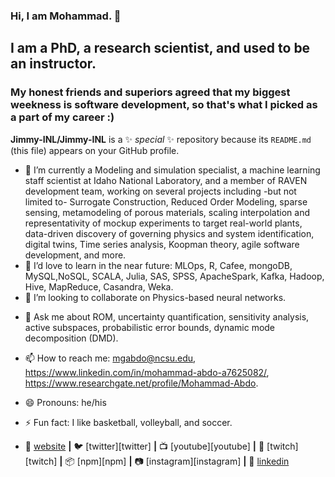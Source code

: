 ### Hi, I am Mohammad. 👋
## I am a PhD, a research scientist, and used to be an instructor.
### My honest friends and superiors agreed that my biggest weekness is software development, so that's what I picked as a part of my career :)

**Jimmy-INL/Jimmy-INL** is a ✨ _special_ ✨ repository because its `README.md` (this file) appears on your GitHub profile.

<!-- Here are some ideas to get you started:-->

- 🔭 I’m currently a Modeling and simulation specialist, a machine learning staff scientist at Idaho National Laboratory, and a member of RAVEN development team, working on several projects including -but not limited to- Surrogate Construction, Reduced Order Modeling, sparse sensing, metamodeling of porous materials, scaling interpolation and representativity of mockup experiments to target real-world plants, data-driven discovery of governing physics and system identification, digital twins, Time series analysis, Koopman theory, agile software development, and more.   
- 🌱 I’d love to learn in the near future: MLOps, R, Cafee, mongoDB, MySQL,NoSQL, SCALA, Julia, SAS, SPSS, ApacheSpark, Kafka, Hadoop, Hive, MapReduce, Casandra, Weka.   
- 👯 I’m looking to collaborate on Physics-based neural networks.
<!-- -🤔 I’m looking for help with ... -->
- 💬 Ask me about ROM, uncertainty quantification, sensitivity analysis, active subspaces, probabilistic error bounds, dynamic mode decomposition (DMD).
- 📫 How to reach me: mgabdo@ncsu.edu, https://www.linkedin.com/in/mohammad-abdo-a7625082/, https://www.researchgate.net/profile/Mohammad-Abdo.
- 😄 Pronouns: he/his
- ⚡ Fun fact: I like basketball, volleyball, and soccer.

- 🏡 [website][website] **|** 
🐦 [twitter][twitter] **|** 
📺 [youtube][youtube] **|** 
🎥 [twitch][twitch] **|** 
📦 [npm][npm] **|** 
📷 [instagram][instagram] **|** 
👔 [linkedin][linkedin]

[INL]: https://inl.gov/
[RAVEN]: https://github.com/idaholab/raven/wiki
[website]: https://mohammadgabdo.wixsite.com/mysite
<!-- [twitter]: https://twitter.com/-->
<!-- [youtube]: https://youtube.com/-->
[linkedin]: https://www.linkedin.com/in/mohammad-abdo-a7625082/
[researchgate]: https://www.researchgate.net/profile/Mohammad-Abdo 
